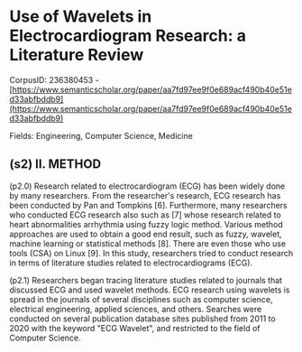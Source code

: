 # Use of Wavelets in Electrocardiogram Research: a Literature Review

CorpusID: 236380453 - [https://www.semanticscholar.org/paper/aa7fd97ee9f0e689acf490b40e51ed33abfbddb9](https://www.semanticscholar.org/paper/aa7fd97ee9f0e689acf490b40e51ed33abfbddb9)

Fields: Engineering, Computer Science, Medicine

## (s2) II. METHOD
(p2.0) Research related to electrocardiogram (ECG) has been widely done by many researchers. From the researcher's research, ECG research has been conducted by Pan and Tompkins [6]. Furthermore, many researchers who conducted ECG research also such as [7] whose research related to heart abnormalities arrhythmia using fuzzy logic method. Various method approaches are used to obtain a good end result, such as fuzzy, wavelet, machine learning or statistical methods [8]. There are even those who use tools (CSA) on Linux [9]. In this study, researchers tried to conduct research in terms of literature studies related to electrocardiograms (ECG).

(p2.1) Researchers began tracing literature studies related to journals that discussed ECG and used wavelet methods. ECG research using wavelets is spread in the journals of several disciplines such as computer science, electrical engineering, applied sciences, and others. Searches were conducted on several publication database sites published from 2011 to 2020 with the keyword "ECG Wavelet", and restricted to the field of Computer Science.
